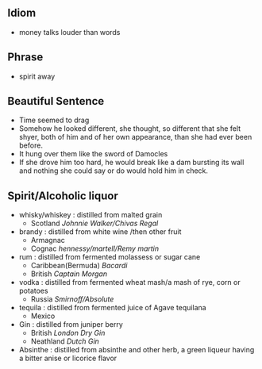 ## Idiom
- money talks louder than words

## Phrase
- spirit away

## Beautiful Sentence
- Time seemed to drag
- Somehow he looked different, she thought, so different that she felt shyer, both of him and of her own appearance, than she had ever been before.
- It hung over them like the sword of Damocles
- If she drove him too hard, he would break like a dam bursting its wall and nothing she could say or do would hold him in check.

## Spirit/Alcoholic liquor
- whisky/whiskey : distilled from malted grain
  - Scotland *Johnnie Walker/Chivas Regal*
- brandy : distilled from white wine /then other fruit
  - Armagnac
  - Cognac *hennessy/martell/Remy martin*
- rum : distilled from fermented molassess or sugar cane
  - Caribbean(Bermuda) *Bacardi*
  - British *Captain Morgan*
- vodka : distilled from fermented wheat mash/a mash of rye, corn or potatoes
  - Russia *Smirnoff/Absolute* 
- tequila : distilled from fermented juice of Agave tequilana
  - Mexico
- Gin : distilled from juniper berry
  - British *London Dry Gin*
  - Neathland *Dutch Gin*
- Absinthe : distilled from absinthe and other herb, a green liqueur having a bitter anise or licorice flavor

 
